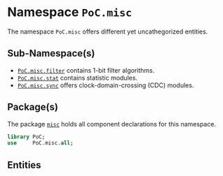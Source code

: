 # Namespace `PoC.misc`

The namespace `PoC.misc` offers different yet uncathegorized entities.


## Sub-Namespace(s)

 -  [`PoC.misc.filter`][misc_filter] contains 1-bit filter algorithms.
 -  [`PoC.misc.stat`][misc_stat] contains statistic modules.
 -  [`PoC.misc.sync`][misc_sync] offers clock-domain-crossing (CDC) modules.


## Package(s)

The package [`misc`][misc.pkg] holds all component declarations for this namespace.

```VHDL
library PoC;
use     PoC.misc.all;
```


## Entities



 [misc.pkg]:		misc.pkg.vhdl

 [misc_filter]:		filter
 [misc_stat]:		stat
 [misc_sync]:		sync

